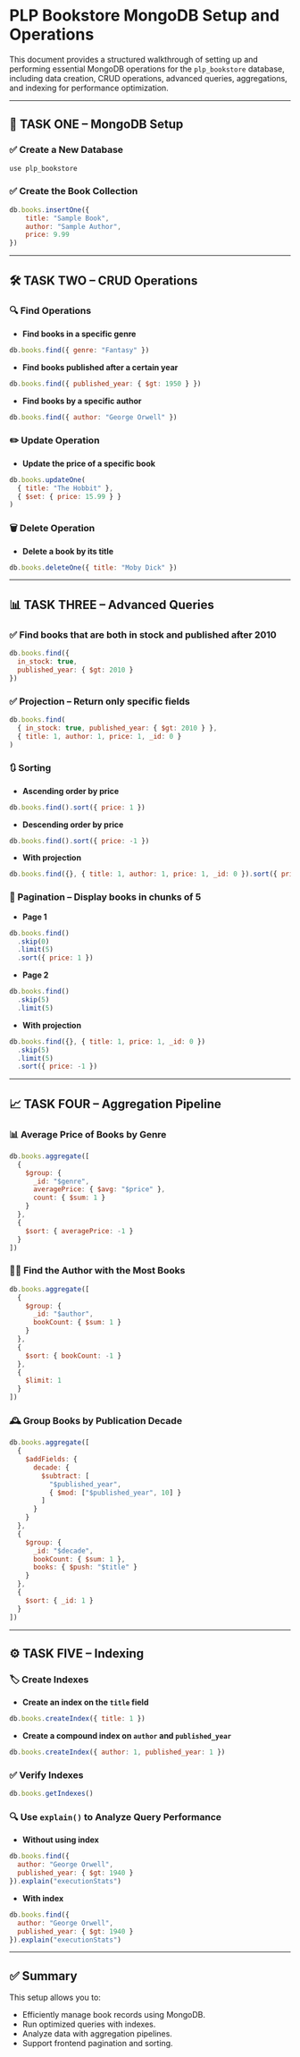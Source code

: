 
# PLP Bookstore MongoDB Setup and Operations

This document provides a structured walkthrough of setting up and performing essential MongoDB operations for the `plp_bookstore` database, including data creation, CRUD operations, advanced queries, aggregations, and indexing for performance optimization.

---

## 📘 TASK ONE – MongoDB Setup

### ✅ Create a New Database
```js
use plp_bookstore
```

### ✅ Create the Book Collection
```js
db.books.insertOne({ 
    title: "Sample Book", 
    author: "Sample Author", 
    price: 9.99 
})
```

---

## 🛠️ TASK TWO – CRUD Operations

### 🔍 Find Operations

- **Find books in a specific genre**
```js
db.books.find({ genre: "Fantasy" })
```

- **Find books published after a certain year**
```js
db.books.find({ published_year: { $gt: 1950 } })
```

- **Find books by a specific author**
```js
db.books.find({ author: "George Orwell" })
```

### ✏️ Update Operation

- **Update the price of a specific book**
```js
db.books.updateOne(
  { title: "The Hobbit" },
  { $set: { price: 15.99 } }
)
```

### 🗑️ Delete Operation

- **Delete a book by its title**
```js
db.books.deleteOne({ title: "Moby Dick" })
```

---

## 📊 TASK THREE – Advanced Queries

### ✅ Find books that are both in stock and published after 2010
```js
db.books.find({
  in_stock: true,
  published_year: { $gt: 2010 }
})
```

### ✅ Projection – Return only specific fields
```js
db.books.find(
  { in_stock: true, published_year: { $gt: 2010 } },
  { title: 1, author: 1, price: 1, _id: 0 }
)
```

### 🔃 Sorting

- **Ascending order by price**
```js
db.books.find().sort({ price: 1 })
```

- **Descending order by price**
```js
db.books.find().sort({ price: -1 })
```

- **With projection**
```js
db.books.find({}, { title: 1, author: 1, price: 1, _id: 0 }).sort({ price: -1 })
```

### 📄 Pagination – Display books in chunks of 5

- **Page 1**
```js
db.books.find()
  .skip(0)
  .limit(5)
  .sort({ price: 1 })
```

- **Page 2**
```js
db.books.find()
  .skip(5)
  .limit(5)
```

- **With projection**
```js
db.books.find({}, { title: 1, price: 1, _id: 0 })
  .skip(5)
  .limit(5)
  .sort({ price: -1 })
```

---

## 📈 TASK FOUR – Aggregation Pipeline

### 📊 Average Price of Books by Genre
```js
db.books.aggregate([
  {
    $group: {
      _id: "$genre",
      averagePrice: { $avg: "$price" },
      count: { $sum: 1 }
    }
  },
  {
    $sort: { averagePrice: -1 }
  }
])
```

### 👨‍💼 Find the Author with the Most Books
```js
db.books.aggregate([
  {
    $group: {
      _id: "$author",
      bookCount: { $sum: 1 }
    }
  },
  {
    $sort: { bookCount: -1 }
  },
  {
    $limit: 1
  }
])
```

### 🕰️ Group Books by Publication Decade
```js
db.books.aggregate([
  {
    $addFields: {
      decade: {
        $subtract: [
          "$published_year",
          { $mod: ["$published_year", 10] }
        ]
      }
    }
  },
  {
    $group: {
      _id: "$decade",
      bookCount: { $sum: 1 },
      books: { $push: "$title" }
    }
  },
  {
    $sort: { _id: 1 }
  }
])
```

---

## ⚙️ TASK FIVE – Indexing

### 🏷️ Create Indexes

- **Create an index on the `title` field**
```js
db.books.createIndex({ title: 1 })
```

- **Create a compound index on `author` and `published_year`**
```js
db.books.createIndex({ author: 1, published_year: 1 })
```

### ✅ Verify Indexes
```js
db.books.getIndexes()
```

### 🔍 Use `explain()` to Analyze Query Performance

- **Without using index**
```js
db.books.find({ 
  author: "George Orwell", 
  published_year: { $gt: 1940 } 
}).explain("executionStats")
```

- **With index**
```js
db.books.find({ 
  author: "George Orwell", 
  published_year: { $gt: 1940 } 
}).explain("executionStats")
```

---

## ✅ Summary

This setup allows you to:
- Efficiently manage book records using MongoDB.
- Run optimized queries with indexes.
- Analyze data with aggregation pipelines.
- Support frontend pagination and sorting.

